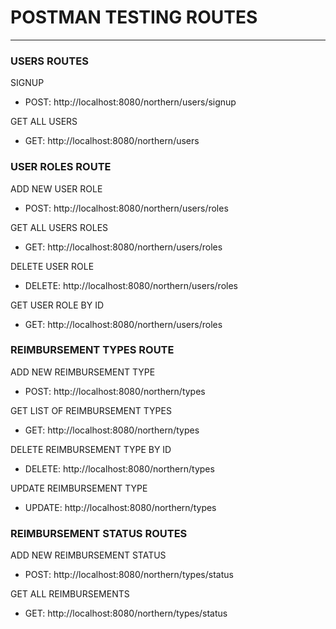 # POSTMAN TESTING ROUTES
___________________________________ 



### USERS ROUTES

SIGNUP
 - POST: http://localhost:8080/northern/users/signup

  GET ALL USERS
 - GET: http://localhost:8080/northern/users




### USER ROLES ROUTE

ADD NEW USER ROLE

- POST: http://localhost:8080/northern/users/roles

GET ALL USERS ROLES

 - GET: http://localhost:8080/northern/users/roles

DELETE USER ROLE 
- DELETE:  http://localhost:8080/northern/users/roles

GET USER ROLE BY ID

- GET: http://localhost:8080/northern/users/roles



### REIMBURSEMENT TYPES ROUTE
 
ADD NEW REIMBURSEMENT TYPE

- POST: http://localhost:8080/northern/types

GET LIST OF REIMBURSEMENT TYPES 
- GET: http://localhost:8080/northern/types



DELETE REIMBURSEMENT TYPE BY ID

- DELETE: http://localhost:8080/northern/types


UPDATE REIMBURSEMENT TYPE
- UPDATE: http://localhost:8080/northern/types



### REIMBURSEMENT STATUS ROUTES

ADD NEW REIMBURSEMENT STATUS

- POST: http://localhost:8080/northern/types/status


GET ALL REIMBURSEMENTS

- GET: http://localhost:8080/northern/types/status












